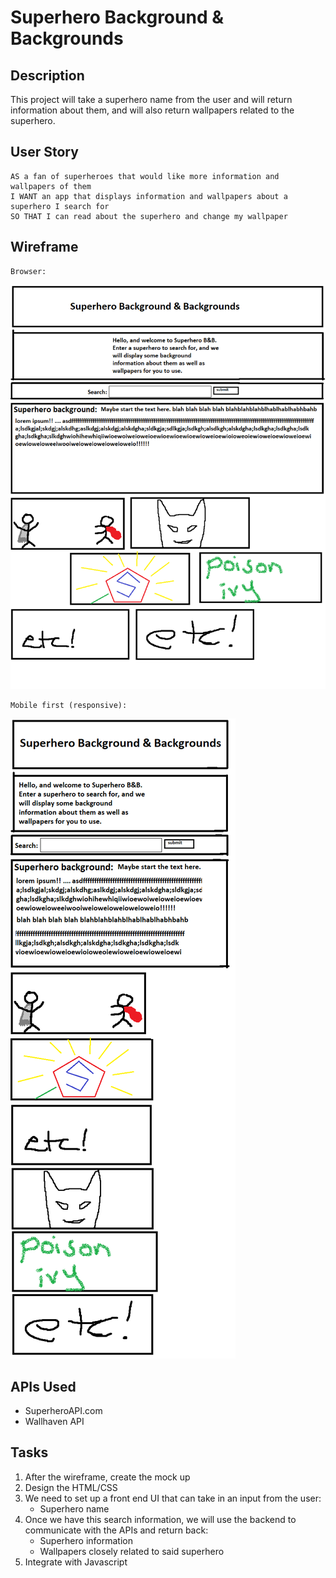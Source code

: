 # Superhero Background & Backgrounds

## Description
This project will take a superhero name from the user and will return information about them, and will also return wallpapers related to the superhero.

## User Story
```
AS a fan of superheroes that would like more information and wallpapers of them
I WANT an app that displays information and wallpapers about a superhero I search for
SO THAT I can read about the superhero and change my wallpaper
```


## Wireframe
```
Browser:
```
![wireframeBrowser](wireframeBrowser.png)
```
Mobile first (responsive):
```
![wireframeMobileFirst](wireframeMobileFirst.png)


## APIs Used
* SuperheroAPI.com
* Wallhaven API


## Tasks

1) After the wireframe, create the mock up 
2) Design the HTML/CSS
3) We need to set up a front end UI that can take in an input from the user:
    * Superhero name
4) Once we have this search information, we will use the backend to communicate with the APIs and return back:
    * Superhero information
    * Wallpapers closely related to said superhero
5) Integrate with Javascript
